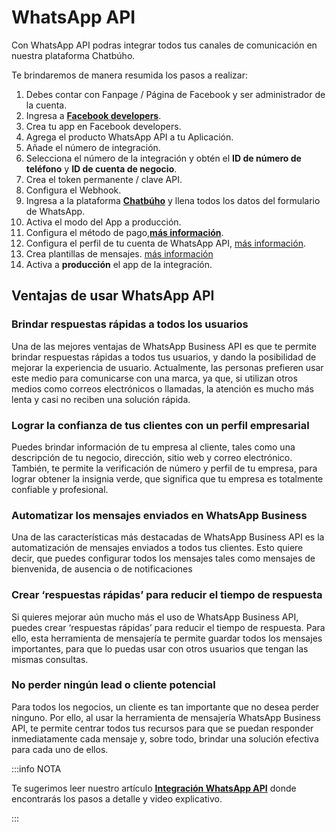 # WhatsApp API

Con WhatsApp API podras integrar todos tus canales de comunicación en nuestra plataforma Chatbúho.

Te brindaremos de manera resumida los pasos a realizar:

1. Debes contar con Fanpage / Página de Facebook y ser administrador de la cuenta.
2. Ingresa a **[Facebook developers](https://developers.facebook.com/?locale=es_ES)**.
3. Crea tu app en Facebook developers.
4. Agrega el producto WhatsApp API a tu Aplicación.
5. Añade el número de integración.
6. Selecciona el número de la integración y obtén el **ID de número de teléfono** y **ID de cuenta de negocio**.
7. Crea el token permanente / clave API.
8. Configura el Webhook.
9. Ingresa a la plataforma **[Chatbúho](https://chat.buho.la/)** y llena todos los datos del formulario de WhatsApp.
10. Activa el modo del App a producción.
11. Configura el método de pago,**[más información](/docs/whatsapp-api-facebook/Como-agregar-una-tarjeta-de-crédito-o-débito-a-la-plataforma-de-WhatsApp-Business.md)**.
12. Configura el perfil de tu cuenta de WhatsApp API, [más información](/docs/whatsapp-api-facebook/Añadir-foto-perfil.md).
13. Crea plantillas de mensajes. [más información](/docs/configuracion-inicial/05-Plantillas-de-mensajes.md)
14. Activa a **producción** el app de la integración.

## Ventajas de usar WhatsApp API

### Brindar respuestas rápidas a todos los usuarios

Una de las mejores ventajas de WhatsApp Business API es que te permite brindar respuestas rápidas a todos tus usuarios, y dando la posibilidad de mejorar la experiencia de usuario. Actualmente, las personas prefieren usar este medio para comunicarse con una marca, ya que, si utilizan otros medios como correos electrónicos o llamadas, la atención es mucho más lenta y casi no reciben una solución rápida. 

### Lograr la confianza de tus clientes con un perfil empresarial 

Puedes brindar información de tu empresa al cliente, tales como una descripción de tu negocio, dirección, sitio web y correo electrónico. También, te permite la verificación de número y perfil de tu empresa, para lograr obtener la insignia verde, que significa que tu empresa es totalmente confiable y profesional. 

### Automatizar los mensajes enviados en WhatsApp Business

Una de las características más destacadas de WhatsApp Business API es la automatización de mensajes enviados a todos tus clientes. Esto quiere decir, que puedes configurar todos los mensajes tales como mensajes de bienvenida, de ausencia o de notificaciones

### Crear ‘respuestas rápidas’ para reducir el tiempo de respuesta

Si quieres mejorar aún mucho más el uso de WhatsApp Business API, puedes crear ‘respuestas rápidas’ para reducir el tiempo de respuesta. Para ello, esta herramienta de mensajería te permite guardar todos los mensajes importantes, para que lo puedas usar con otros usuarios que tengan las mismas consultas. 

### No perder ningún lead o cliente potencial

Para todos los negocios, un cliente es tan importante que no desea perder ninguno. Por ello, al usar la herramienta de mensajería WhatsApp Business API, te permite centrar todos tus recursos para que se puedan responder inmediatamente cada mensaje y, sobre todo, brindar una solución efectiva para cada uno de ellos.


:::info NOTA

Te sugerimos leer nuestro artículo  **[Integración WhatsApp API](/docs/whatsapp-api-facebook/Pasos-para-la-integracion-de-WhatsApp-API.md)** donde encontrarás los pasos a detalle y video explicativo.

:::